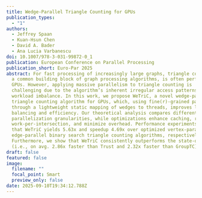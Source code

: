 ```yaml
---
title: Wedge-Parallel Triangle Counting for GPUs
publication_types:
  - "1"
authors:
  - Jeffrey Spaan
  - Kuan-Hsun Chen
  - David A. Bader
  - Ana Lucia Varbanescu
doi: 10.1007/978-3-031-99872-0_1
publication: European Conference on Parallel Processing
publication_short: Euro-Par 2025
abstract: For fast processing of increasingly large graphs, triangle counting –
  a common building block of graph processing algorithms, is often performed on
  GPUs. However, applying massive parallelism to triangle counting is
  challenging due to the algorithm’s inherent irregular access patterns and
  workload imbalance. In this work, we propose WeTriC, a novel wedge-parallel
  triangle counting algorithm for GPUs, which, using fine(r)-grained parallelism
  through a lightweight static mapping of wedges to threads, improves load
  balancing and efficiency. Our theoretical analysis compares different
  parallelization granularities, while optimizations enhance caching, reduce
  work-per-intersection, and minimize overhead. Performance experiments indicate
  that WeTriC yields 5.63x and speedup 4.69x over optimized vertex-parallel and
  edge-parallel binary search triangle counting algorithms, respectively.
  Furthermore, we show that WeTriC consistently outperforms the state-of-the-art
  (i.e., on avg. 2.86x faster than Trust and 2.32x faster than GroupTC).
draft: false
featured: false
image:
  filename: ""
  focal_point: Smart
  preview_only: false
date: 2025-09-10T19:34:12.788Z
---
```

